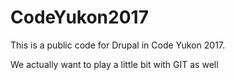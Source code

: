 # CodeYukon2017
This is a public code for Drupal in Code Yukon 2017. 

We actually want to play a little bit with GIT as well

